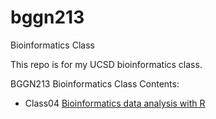 # bggn213
Bioinformatics Class

This repo is for my UCSD bioinformatics class. 

BGGN213 Bioinformatics Class
Contents:
- Class04 [Bioinformatics data analysis with R](https://github.com/guerr043/bggn213/blob/main/Lab%204/Class-4-Script.html)
